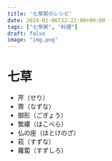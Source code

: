 ```yaml
---
title: '七草粥のレシピ'
date: 2024-01-06T22:22:00+09:00
tags: ["七草粥", "料理"]
draft: false
image: "img.png"
---
```


# 七草
- 芹（せり）
- 薺（なずな）
- 御形（ごぎょう）
- 繁縷（はこべら）
- 仏の座（ほとけのざ）
- 菘（すずな）
- 蘿蔔（すずしろ）